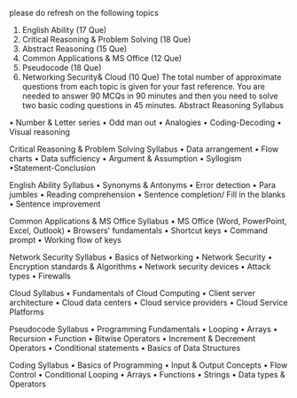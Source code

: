 
please do refresh on the following topics 
1.	English Ability (17 Que)
2.	Critical Reasoning & Problem Solving (18 Que)
3.	Abstract Reasoning (15 Que)
4.	Common Applications & MS Office (12 Que)
5.	Pseudocode (18 Que)
6.	Networking Security& Cloud (10 Que)
The total number of approximate questions from each topic is given for your fast reference.
You are needed to answer 90 MCQs in 90 minutes and then you need to solve two basic coding questions in 45 minutes.
Abstract Reasoning Syllabus




•	Number & Letter series
•	Odd man out
•	Analogies
•	Coding-Decoding
•	Visual reasoning


Critical Reasoning & Problem Solving Syllabus
•	Data arrangement
•	Flow charts
•	Data sufficiency
•	Argument & Assumption
•	Syllogism
•Statement-Conclusion



English Ability Syllabus
•	Synonyms & Antonyms
•	Error detection
•	Para jumbles
•	Reading comprehension
•	Sentence completion/ Fill in the blanks
•	Sentence improvement


Common Applications & MS Office Syllabus
•	MS Office (Word, PowerPoint, Excel, Outlook)
•	Browsers' fundamentals
•	Shortcut keys
•	Command prompt
•	Working flow of keys

Network Security Syllabus
•	Basics of Networking
•	Network Security
•	Encryption standards & Algorithms
•	Network security devices
•	Attack types
•	Firewalls

Cloud Syllabus
•	Fundamentals of Cloud Computing
•	Client server architecture
•	Cloud data centers
•	Cloud service providers
•	Cloud Service Platforms

Pseudocode Syllabus
•	Programming Fundamentals
•	Looping
•	Arrays
•	Recursion
•	Function
•	Bitwise Operators
•	Increment & Decrement Operators
•	Conditional statements
•	Basics of Data Structures

Coding Syllabus
•	Basics of Programming
•	Input & Output Concepts
•	Flow Control
•	Conditional Looping
•	Arrays
•	Functions
•	Strings
•	Data types & Operators
